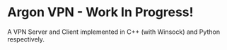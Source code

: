 # Argon VPN - Work In Progress!
A VPN Server and Client implemented in C++ (with Winsock) and Python respectively.
